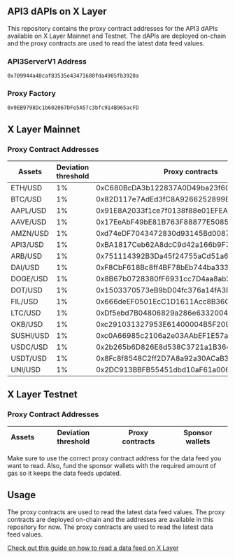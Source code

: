 ## API3 dAPIs on X Layer

This repository contains the proxy contract addresses for the API3 dAPIs available on X Layer Mainnet and Testnet. The dAPIs are deployed on-chain and the proxy contracts are used to read the latest data feed values.

### API3ServerV1 Address
`0x709944a48caf83535e43471680fda4905fb3920a`
### Proxy Factory
`0x9EB9798Dc1b602067DFe5A57c3bfc914B965acFD`

## X Layer Mainnet

### Proxy Contract Addresses

| Assets | Deviation threshold | Proxy contracts | Sponsor wallets |
|--------|---------------------|-----------------|-----------------|
| ETH/USD | 1% | 0xC680BcDA3b122837A0D49ba23f607b412Cd90906 | 0x93F7efd59A74A3Ccc7168C0De481461e5Bd9518c |
| BTC/USD | 1% | 0x82D117e7AdEd3fC8A9266252899B21C843dDC4B2 | 0x08506208E776ecbdF4cE9DB69C08Aa90A06825C0 |
| AAPL/USD | 1% | 0x91E8A2033f1ce7f0138f88e01EFEAA14776387FD | 0x9C4bE884D10eCbde09a53A992Bf3a01D7c8fCA26 |
| AAVE/USD | 1% | 0x17EeAbF49bE81B763F88877E508584cf0A5a5eD6 | 0x84d9dF066b43C60A5f0906c930914dc98B654493 |
| AMZN/USD | 1% | 0xd74eDF7043472830d93145Bd0087059c6AB317F3 | 0x89A95AcF28f7b9f1F06A3DD4A064560568b30E92 |
| API3/USD | 1% | 0xBA1817Ceb62A8dcC9d42a166b9F7CAB204656c72 | 0x1d53D38bf5e79D3cd5707539932B22B09a4E450b |
| ARB/USD | 1% | 0x751114392B3Da45f24755aCd51a6E794E5Af029a | 0xcf98F303A091c5A22F78c32aB207cfEA2774dfa4 |
| DAI/USD | 1% | 0xF8CbF618Bc8ff4BF78bEb744ba33380C362227Db | 0x2C5A3774cb2A47054679eB86a897440c564AC867 |
| DOGE/USD | 1% | 0x8B67b0728380fF6931cc7D4aa8ab2844A6f0B82F | 0xC3E0695aC7168b8631b1B66779AB8a5C751a3146 |
| DOT/USD | 1% | 0x1503370573eB9bD04fc376a14fA3Be51E9046425 | 0x1f41022571aB856b362932411E5cfAD82A13A415 |
| FIL/USD | 1% | 0x666deEF0501EcC1D1611Acc8B36C0b67B0d9451F | 0xE0bC254Ecb354Fe5e6aB6F94C14b9F008Ddd7371 |
| LTC/USD | 1% | 0xDf5ebd7B04806829a286e6332004C796951a3fda | 0x06D26311CFd6EF7A5820c53ea2184ecE9a51a0Aa |
| OKB/USD | 1% | 0xc291031327953E61400004B5F209bEc996F69BcF | 0xE9Db25a1315A3F92Bc815B4D15b78d7759c2139D |
| SUSHI/USD | 1% | 0xc0A66985c2106a2e03AAbEF1E57a93Da0d10E951 | 0xe1a246f50856A84C85e9284AE25D810ddF189862 |
| USDC/USD | 1% | 0x2b265b6D826E8d538C3721a1B364073CB3f75234 | 0xAEE355E75272Fd737690Af830A20193c93e6f159 |
| USDT/USD | 1% | 0x8Fc8f8548C2ff2D7A8a92a30ACaB3cA6a6b9F868 | 0x7b25be75b8bBf3CE6F9B7a6F82bB84d2976cb7aB |
| UNI/USD | 1% | 0x2DC913BBFB55451dbd10aF61a0064DA687E3397e | 0x2d76D9E6707632675a7b6f2C3731e7a2449f6C6c |

## X Layer Testnet

### Proxy Contract Addresses

| Assets | Deviation threshold | Proxy contracts | Sponsor wallets |
|--------|---------------------|-----------------|-----------------|

Make sure to use the correct proxy contract address for the data feed you want to read. Also, fund the sponsor wallets with the required amount of gas so it keeps the data feeds updated.

## Usage

The proxy contracts are used to read the latest data feed values. The proxy contracts are deployed on-chain and the addresses are available in this repository for now. The proxy contracts are used to read the latest data feed values.

[Check out this guide on how to read a data feed on X Layer](https://docs.api3.org/guides/dapis/read-a-dapi/)
